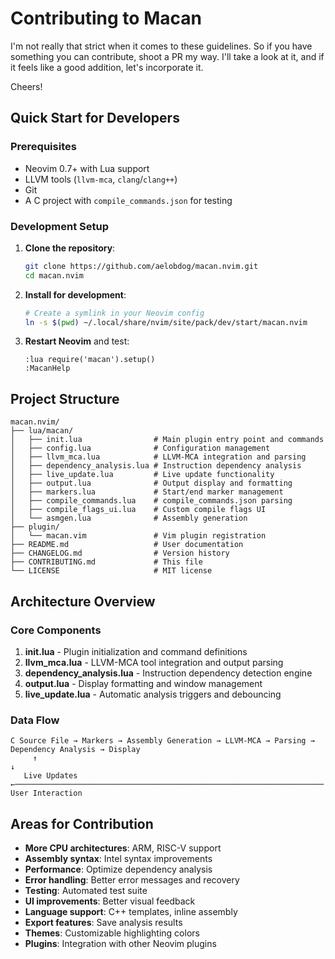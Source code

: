 # Contributing to Macan

I'm not really that strict when it comes to these guidelines.
So if you have something you can contribute, shoot a PR my way.
I'll take a look at it, and if it feels like a good addition, let's incorporate it.

Cheers!

## Quick Start for Developers

### Prerequisites
- Neovim 0.7+ with Lua support
- LLVM tools (`llvm-mca`, `clang`/`clang++`)
- Git
- A C project with `compile_commands.json` for testing

### Development Setup

1. **Clone the repository**:
   ```bash
   git clone https://github.com/aelobdog/macan.nvim.git
   cd macan.nvim
   ```

2. **Install for development**:
   ```bash
   # Create a symlink in your Neovim config
   ln -s $(pwd) ~/.local/share/nvim/site/pack/dev/start/macan.nvim
   ```

3. **Restart Neovim** and test:
   ```vim
   :lua require('macan').setup()
   :MacanHelp
   ```

## Project Structure

```
macan.nvim/
├── lua/macan/
│   ├── init.lua                # Main plugin entry point and commands
│   ├── config.lua              # Configuration management
│   ├── llvm_mca.lua            # LLVM-MCA integration and parsing
│   ├── dependency_analysis.lua # Instruction dependency analysis
│   ├── live_update.lua         # Live update functionality
│   ├── output.lua              # Output display and formatting
│   ├── markers.lua             # Start/end marker management
│   ├── compile_commands.lua    # compile_commands.json parsing
│   ├── compile_flags_ui.lua    # Custom compile flags UI
│   └── asmgen.lua              # Assembly generation
├── plugin/
│   └── macan.vim               # Vim plugin registration
├── README.md                   # User documentation
├── CHANGELOG.md                # Version history
├── CONTRIBUTING.md             # This file
└── LICENSE                     # MIT license
```

## Architecture Overview

### Core Components

1. **init.lua** - Plugin initialization and command definitions
2. **llvm_mca.lua** - LLVM-MCA tool integration and output parsing
3. **dependency_analysis.lua** - Instruction dependency detection engine
4. **output.lua** - Display formatting and window management
5. **live_update.lua** - Automatic analysis triggers and debouncing

### Data Flow

```
C Source File → Markers → Assembly Generation → LLVM-MCA → Parsing → Dependency Analysis → Display
     ↑                                                                                        ↓
   Live Updates ←───────────────────────────────────────────────────────────────────── User Interaction
```

## Areas for Contribution

- **More CPU architectures**: ARM, RISC-V support
- **Assembly syntax**: Intel syntax improvements
- **Performance**: Optimize dependency analysis
- **Error handling**: Better error messages and recovery
- **Testing**: Automated test suite
- **UI improvements**: Better visual feedback
- **Language support**: C++ templates, inline assembly
- **Export features**: Save analysis results
- **Themes**: Customizable highlighting colors
- **Plugins**: Integration with other Neovim plugins
